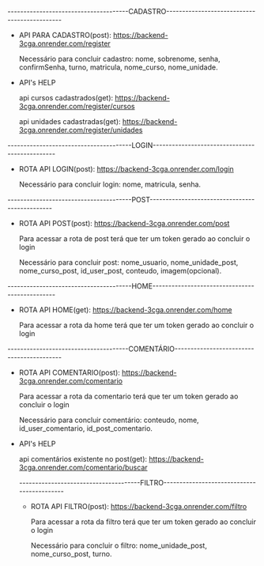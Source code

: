 --------------------------------------CADASTRO---------------------------------------------

- API PARA CADASTRO(post): https://backend-3cga.onrender.com/register
  
  Necessário para concluir cadastro:
  nome, sobrenome, senha, confirmSenha, turno, matricula, nome_curso, nome_unidade.

- API's HELP

  api cursos cadastrados(get): https://backend-3cga.onrender.com/register/cursos

  api unidades cadastradas(get): https://backend-3cga.onrender.com/register/unidades

---------------------------------------LOGIN-----------------------------------------------

- ROTA API LOGIN(post): https://backend-3cga.onrender.com/login

 
  Necessário para concluir login: nome, matricula, senha.

---------------------------------------POST-----------------------------------------------

- ROTA API POST(post): https://backend-3cga.onrender.com/post


  Para acessar a rota de post terá que ter um token gerado ao concluir o login


  Necessário para concluir post: nome_usuario, nome_unidade_post, nome_curso_post, id_user_post, conteudo, imagem(opcional).

---------------------------------------HOME-----------------------------------------------

- ROTA API HOME(get): https://backend-3cga.onrender.com/home


   Para acessar a rota da home terá que ter um token gerado ao concluir o login

--------------------------------------COMENTÁRIO------------------------------------------

- ROTA API COMENTARIO(post): https://backend-3cga.onrender.com/comentario


  Para acessar a rota da comentario terá que ter um token gerado ao concluir o login
  

  Necessário para concluir comentário: conteudo, nome, id_user_comentario, id_post_comentario.
  

- API's HELP

  api comentários existente no post(get): https://backend-3cga.onrender.com/comentario/buscar

  --------------------------------------FILTRO-------------------------------------------

  - ROTA API FILTRO(post): https://backend-3cga.onrender.com/filtro
 
    Para acessar a rota da filtro terá que ter um token gerado ao concluir o login

    Necessário para concluir o filtro: nome_unidade_post, nome_curso_post, turno.
